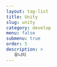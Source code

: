 ```yaml
---
layout: tag-list
title: Unity
slug: unity
category: develop
menu: false
submenu: true
order: 5
description: >
   유니티
---
```

